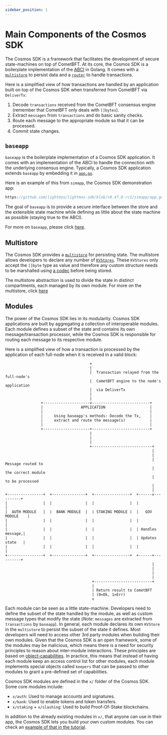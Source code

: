 ```yaml
---
sidebar_position: 1
---
```


# Main Components of the Cosmos SDK

The Cosmos SDK is a framework that facilitates the development of secure state-machines on top of CometBFT. At its core, the Cosmos SDK is a boilerplate implementation of the [ABCI](./02-sdk-app-architecture.md#abci) in Golang. It comes with a [`multistore`](../core/04-store.md#multistore) to persist data and a [`router`](../core/00-baseapp.md#routing) to handle transactions.

Here is a simplified view of how transactions are handled by an application built on top of the Cosmos SDK when transferred from CometBFT via `DeliverTx`:

1. Decode `transactions` received from the CometBFT consensus engine (remember that CometBFT only deals with `[]bytes`).
2. Extract `messages` from `transactions` and do basic sanity checks.
3. Route each message to the appropriate module so that it can be processed.
4. Commit state changes.

## `baseapp`

`baseapp` is the boilerplate implementation of a Cosmos SDK application. It comes with an implementation of the ABCI to handle the connection with the underlying consensus engine. Typically, a Cosmos SDK application extends `baseapp` by embedding it in [`app.go`](../basics/00-app-anatomy.md#core-application-file).

Here is an example of this from `simapp`, the Cosmos SDK demonstration app:

```go reference
https://github.com/lightmos/lightmos-sdk/blob/v0.47.0-rc1/simapp/app.go#L164-L203
```

The goal of `baseapp` is to provide a secure interface between the store and the extensible state machine while defining as little about the state machine as possible (staying true to the ABCI).

For more on `baseapp`, please click [here](../core/00-baseapp.md).

## Multistore

The Cosmos SDK provides a [`multistore`](../core/04-store.md#multistore) for persisting state. The multistore allows developers to declare any number of [`KVStores`](../core/04-store.md#base-layer-kvstores). These `KVStores` only accept the `[]byte` type as value and therefore any custom structure needs to be marshalled using [a codec](../core/05-encoding.md) before being stored.

The multistore abstraction is used to divide the state in distinct compartments, each managed by its own module. For more on the multistore, click [here](../core/04-store.md#multistore)

## Modules

The power of the Cosmos SDK lies in its modularity. Cosmos SDK applications are built by aggregating a collection of interoperable modules. Each module defines a subset of the state and contains its own message/transaction processor, while the Cosmos SDK is responsible for routing each message to its respective module.

Here is a simplified view of how a transaction is processed by the application of each full-node when it is received in a valid block:

```text
                                      +
                                      |
                                      |  Transaction relayed from the full-node's
                                      |  CometBFT engine to the node's application
                                      |  via DeliverTx
                                      |
                                      |
                +---------------------v--------------------------+
                |                 APPLICATION                    |
                |                                                |
                |     Using baseapp's methods: Decode the Tx,    |
                |     extract and route the message(s)           |
                |                                                |
                +---------------------+--------------------------+
                                      |
                                      |
                                      |
                                      +---------------------------+
                                                                  |
                                                                  |
                                                                  |  Message routed to
                                                                  |  the correct module
                                                                  |  to be processed
                                                                  |
                                                                  |
+----------------+  +---------------+  +----------------+  +------v----------+
|                |  |               |  |                |  |                 |
|  AUTH MODULE   |  |  BANK MODULE  |  | STAKING MODULE |  |   GOV MODULE    |
|                |  |               |  |                |  |                 |
|                |  |               |  |                |  | Handles message,|
|                |  |               |  |                |  | Updates state   |
|                |  |               |  |                |  |                 |
+----------------+  +---------------+  +----------------+  +------+----------+
                                                                  |
                                                                  |
                                                                  |
                                                                  |
                                       +--------------------------+
                                       |
                                       | Return result to CometBFT
                                       | (0=Ok, 1=Err)
                                       v
```

Each module can be seen as a little state-machine. Developers need to define the subset of the state handled by the module, as well as custom message types that modify the state (*Note:* `messages` are extracted from `transactions` by `baseapp`). In general, each module declares its own `KVStore` in the `multistore` to persist the subset of the state it defines. Most developers will need to access other 3rd party modules when building their own modules. Given that the Cosmos SDK is an open framework, some of the modules may be malicious, which means there is a need for security principles to reason about inter-module interactions. These principles are based on [object-capabilities](../core/10-ocap.md). In practice, this means that instead of having each module keep an access control list for other modules, each module implements special objects called `keepers` that can be passed to other modules to grant a pre-defined set of capabilities.

Cosmos SDK modules are defined in the `x/` folder of the Cosmos SDK. Some core modules include:

* `x/auth`: Used to manage accounts and signatures.
* `x/bank`: Used to enable tokens and token transfers.
* `x/staking` + `x/slashing`: Used to build Proof-Of-Stake blockchains.

In addition to the already existing modules in `x/`, that anyone can use in their app, the Cosmos SDK lets you build your own custom modules. You can check an [example of that in the tutorial](https://tutorials.cosmos.network/).
